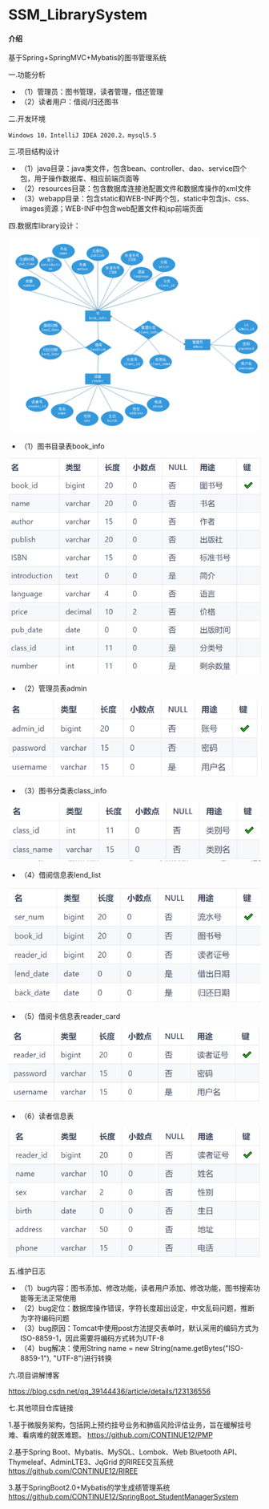 # SSM_LibrarySystem

#### 介绍
基于Spring+SpringMVC+Mybatis的图书管理系统

一.功能分析 

- （1）管理员：图书管理，读者管理，借还管理
- （2）读者用户：借阅/归还图书

二.开发环境

    Windows 10，IntelliJ IDEA 2020.2，mysql5.5
	
三.项目结构设计

- （1）java目录：java类文件，包含bean、controller、dao、service四个包，用于操作数据库、相应前端页面等
- （2）resources目录：包含数据库连接池配置文件和数据库操作的xml文件
- （3）webapp目录：包含static和WEB-INF两个包，static中包含js、css、images资源；WEB-INF中包含web配置文件和jsp前端页面

四.数据库library设计：

![输入图片说明](imagesimage.png)

- （1）图书目录表book_info

![输入图片说明](images1.png)

- （2）管理员表admin

![输入图片说明](images2.png)

- （3）图书分类表class_info

![输入图片说明](images3.png)

- （4）借阅信息表lend_list

![输入图片说明](images4.png)

- （5）借阅卡信息表reader_card

![输入图片说明](images5.png)

- （6）读者信息表

![输入图片说明](images6.png)


五.维护日志

- （1）bug内容：图书添加、修改功能，读者用户添加、修改功能，图书搜索功能等无法正常使用
- （2）bug定位：数据库操作错误，字符长度超出设定，中文乱码问题，推断为字符编码问题
- （3）bug原因：Tomcat中使用post方法提交表单时，默认采用的编码方式为ISO-8859-1，因此需要将编码方式转为UTF-8    
- （4）bug解决：使用String name = new String(name.getBytes("ISO-8859-1"), "UTF-8")进行转换

六.项目讲解博客

https://blog.csdn.net/qq_39144436/article/details/123136556

七.其他项目仓库链接

1.基于微服务架构，包括网上预约挂号业务和肺癌风险评估业务，旨在缓解挂号难、看病难的就医难题。
https://github.com/CONTINUE12/PMP

2.基于Spring Boot、Mybatis、MySQL、Lombok、Web Bluetooth API、Thymeleaf、AdminLTE3、JqGrid 的RIREE交互系统
https://github.com/CONTINUE12/RIREE

3.基于SpringBoot2.0+Mybatis的学生成绩管理系统 
https://github.com/CONTINUE12/SpringBoot_StudentManagerSystem
